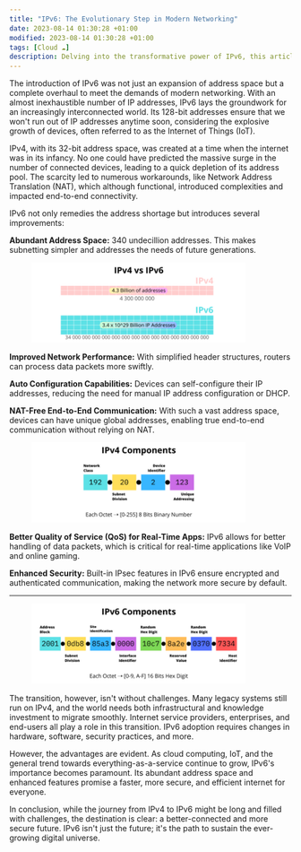 ```yaml
---
title: "IPv6: The Evolutionary Step in Modern Networking"
date: 2023-08-14 01:30:28 +01:00
modified: 2023-08-14 01:30:28 +01:00
tags: [Cloud ☁️]
description: Delving into the transformative power of IPv6, this article explores its vast capabilities, from abundant address space to enhanced security. As the digital universe expands, IPv6 paves the way for a seamlessly interconnected world.
---
```


The introduction of IPv6 was not just an expansion of address space but a complete overhaul to meet the demands of modern networking. With an almost inexhaustible number of IP addresses, IPv6 lays the groundwork for an increasingly interconnected world. Its 128-bit addresses ensure that we won't run out of IP addresses anytime soon, considering the explosive growth of devices, often referred to as the Internet of Things (IoT).

IPv4, with its 32-bit address space, was created at a time when the internet was in its infancy. No one could have predicted the massive surge in the number of connected devices, leading to a quick depletion of its address pool. The scarcity led to numerous workarounds, like Network Address Translation (NAT), which although functional, introduced complexities and impacted end-to-end connectivity.

IPv6 not only remedies the address shortage but introduces several improvements:

**Abundant Address Space:** 340 undecillion addresses. This makes subnetting simpler and addresses the needs of future generations.

<figure>
    <img src="/assets/img/6/1.png" alt="" style="width:90%;height:90%;">
</figure>

**Improved Network Performance:** With simplified header structures, routers can process data packets more swiftly.

**Auto Configuration Capabilities:** Devices can self-configure their IP addresses, reducing the need for manual IP address configuration or DHCP.

**NAT-Free End-to-End Communication:** With such a vast address space, devices can have unique global addresses, enabling true end-to-end communication without relying on NAT.

<figure>
    <img src="/assets/img/6/2.png" alt="" style="width:90%;height:90%;">
</figure>

**Better Quality of Service (QoS) for Real-Time Apps:** IPv6 allows for better handling of data packets, which is critical for real-time applications like VoIP and online gaming.

**Enhanced Security:** Built-in IPsec features in IPv6 ensure encrypted and authenticated communication, making the network more secure by default.

<hr>

<figure>
    <img src="/assets/img/6/3.png" alt="" style="width:90%;height:90%;">
</figure>


The transition, however, isn't without challenges. Many legacy systems still run on IPv4, and the world needs both infrastructural and knowledge investment to migrate smoothly. Internet service providers, enterprises, and end-users all play a role in this transition. IPv6 adoption requires changes in hardware, software, security practices, and more.

However, the advantages are evident. As cloud computing, IoT, and the general trend towards everything-as-a-service continue to grow, IPv6's importance becomes paramount. Its abundant address space and enhanced features promise a faster, more secure, and efficient internet for everyone.

In conclusion, while the journey from IPv4 to IPv6 might be long and filled with challenges, the destination is clear: a better-connected and more secure future. IPv6 isn't just the future; it's the path to sustain the ever-growing digital universe.
